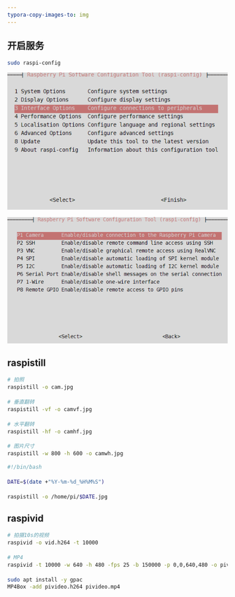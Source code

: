 ```yaml
---
typora-copy-images-to: img
---
```




## 开启服务

```bash
sudo raspi-config
```

![image-20201208193253126](img/image-20201208193253126.png)

![image-20201208193303468](img/image-20201208193303468.png)



## raspistill

```bash
# 拍照
raspistill -o cam.jpg

# 垂直翻转
raspistill -vf -o camvf.jpg

# 水平翻转
raspistill -hf -o camhf.jpg

# 图片尺寸
raspistill -w 800 -h 600 -o camwh.jpg
```



```bash
#!/bin/bash

DATE=$(date +"%Y-%m-%d_%H%M%S")

raspistill -o /home/pi/$DATE.jpg
```



## raspivid

```bash
# 拍摄10s的视频
raspivid -o vid.h264 -t 10000

# MP4
raspivid -t 10000 -w 640 -h 480 -fps 25 -b 150000 -p 0,0,640,480 -o pivideo.h264

sudo apt install -y gpac
MP4Box -add pivideo.h264 pivideo.mp4
```

